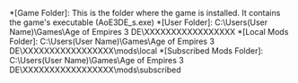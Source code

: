 *[Game Folder]: This is the folder where the game is installed. It contains the game's executable (AoE3DE_s.exe)
*[User Folder]: C:\Users\(User Name)\Games\Age of Empires 3 DE\XXXXXXXXXXXXXXXXX
*[Local Mods Folder]: C:\Users\(User Name)\Games\Age of Empires 3 DE\XXXXXXXXXXXXXXXXX\mods\local
*[Subscribed Mods Folder]: C:\Users\(User Name)\Games\Age of Empires 3 DE\XXXXXXXXXXXXXXXXX\mods\subscribed